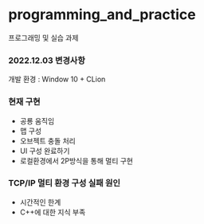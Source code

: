 # programming_and_practice
프로그래밍 및 실습 과제  

### 2022.12.03 변경사항  
개발 환경 : Window 10 + CLion

### 현재 구현
- 공룡 움직임
- 맵 구성
- 오브젝트 충돌 처리
- UI 구성 완료하기
- 로컬환경에서 2P방식을 통해 멀티 구현

### TCP/IP 멀티 환경 구성 실패 원인
- 시간적인 한계
- C++에 대한 지식 부족
